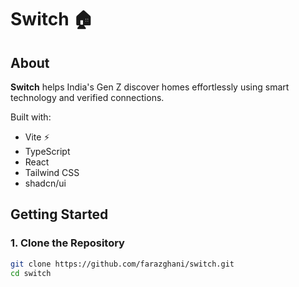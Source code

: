 # Switch 🏠

## About

**Switch** helps India's Gen Z discover homes effortlessly using smart technology and verified connections.

Built with:
- Vite ⚡
- TypeScript
- React
- Tailwind CSS
- shadcn/ui

## Getting Started

### 1. Clone the Repository

```bash
git clone https://github.com/farazghani/switch.git
cd switch

